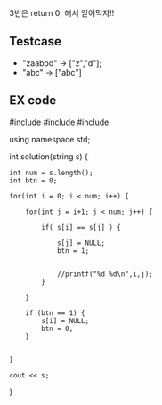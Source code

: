 
3번은 return 0; 해서 얻어먹자!!

## Testcase
- "zaabbd" -> ["z","d"];
- "abc" -> ["abc"]


## EX code


#include <iostream>
#include <string>
#include <vector>

using namespace std;

int solution(string s) {

    int num = s.length();
    int btn = 0;
    
    for(int i = 0; i < num; i++) {
        
        for(int j = i+1; j < num; j++) {
            
            if( s[i] == s[j] ) {
                
                s[j] = NULL;                                  
                btn = 1;
                
                
                //printf("%d %d\n",i,j);
            }
            
        }
        
        if (btn == 1) {
            s[i] = NULL;
            btn = 0;
        }
        
        
    }
    
    cout << s;
    
}






